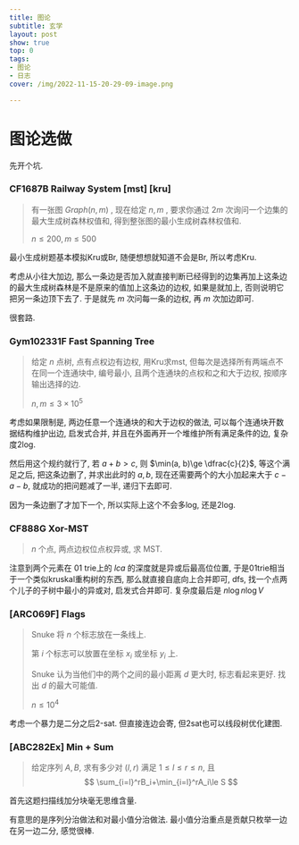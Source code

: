 ```yaml
---
title: 图论
subtitle: 玄学
layout: post
show: true
top: 0
tags: 
- 图论
- 日志
cover: /img/2022-11-15-20-29-09-image.png

---
```


# 图论选做

先开个坑.

### CF1687B Railway System [mst] [kru]

> 有一张图 $Graph(n, m)$ , 现在给定 $n, m$ , 要求你通过 $2m$ 次询问一个边集的最大生成树森林权值和, 得到整张图的最小生成树森林权值和.
> 
> $n\le 200, m\le 500$

最小生成树题基本模拟Kru或Br, 随便想想就知道不会是Br, 所以考虑Kru.

考虑从小往大加边, 那么一条边是否加入就直接判断已经得到的边集再加上这条边的最大生成树森林是不是原来的值加上这条边的边权, 如果是就加上, 否则说明它把另一条边顶下去了. 于是就先 $m$ 次问每一条的边权, 再 $m$ 次加边即可.

很套路.

### Gym102331F Fast Spanning Tree

> 给定 $n$ 点树, 点有点权边有边权, 用Kru求mst, 但每次是选择所有两端点不在同一个连通块中, 编号最小, 且两个连通块的点权和之和大于边权, 按顺序输出选择的边.
> 
> $n, m\le 3\times 10^5$

考虑如果限制是, 两边任意一个连通块的和大于边权的做法, 可以每个连通块开数据结构维护出边, 启发式合并, 并且在外面再开一个堆维护所有满足条件的边, 复杂度2log.

然后用这个规约就行了, 若 $a+b>c$, 则 $\min(a, b)\ge \dfrac{c}{2}$, 等这个满足之后, 把这条边删了, 并求出此时的 $a, b$, 现在还需要两个的大小加起来大于 $c-a-b$, 就成功的把问题减了一半, 递归下去即可.

因为一条边删了才加下一个, 所以实际上这个不会多log, 还是2log.

### CF888G Xor-MST

> $n$ 个点, 两点边权位点权异或, 求 MST.

注意到两个元素在 $01$ trie上的 $lca$ 的深度就是异或后最高位位置, 于是01trie相当于一个类似kruskal重构树的东西, 那么就直接自底向上合并即可, dfs, 找一个点两个儿子的子树中最小的异或对, 启发式合并即可. 复杂度最后是 $n\log n\log V$ 

### [ARC069F] Flags

> Snuke 将 $n$ 个标志放在一条线上.
> 
> 第 $i$ 个标志可以放置在坐标 $x_i$ 或坐标 $y_i$ 上.
> 
> Snuke 认为当他们中的两个之间的最小距离 $d$ 更大时, 标志看起来更好. 找出 $d$ 的最大可能值.
> 
> $n\le 10^4$

考虑一个暴力是二分之后2-sat. 但直接连边会寄, 但2sat也可以线段树优化建图.

### [ABC282Ex] Min + Sum

> 给定序列 $A, B$, 求有多少对 $(l, r)$ 满足 $1\le l\le r\le n$, 且 
> $$
> \sum_{i=l}^rB_i+\min_{i=l}^rA_i\le S
> $$

首先这题扫描线加分块毫无思维含量.

有意思的是序列分治做法和对最小值分治做法. 最小值分治重点是贡献只枚举一边在另一边二分, 感觉很棒.
